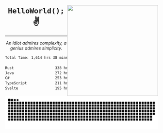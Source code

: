 <div text-align="center">
    <img src="https://i.imgur.com/h1q15Kt.gife" align="right" width="299" height="299">
    <h1 align="center"><code>HelloWorld();</code> ✌️</h1>
    <hr>
    <p align="center"><i>An idiot admires complexity, a genius admires simplicity.</i></p>
</div>

<!--START_SECTION:waka-->

```txt
Total Time: 1,614 hrs 38 mins

Rust                   338 hrs 44 mins █████░░░░░░░░░░░░░░░░░░░░   19.71 %
Java                   272 hrs 37 mins ████░░░░░░░░░░░░░░░░░░░░░   15.86 %
C#                     253 hrs 6 mins  ███▓░░░░░░░░░░░░░░░░░░░░░   14.73 %
TypeScript             211 hrs 46 mins ███░░░░░░░░░░░░░░░░░░░░░░   12.32 %
Svelte                 195 hrs 5 mins  ███░░░░░░░░░░░░░░░░░░░░░░   11.35 %
```

<!--END_SECTION:waka-->

<picture>
  <source media="(prefers-color-scheme: dark)" srcset="https://raw.githubusercontent.com/Somfic/Somfic/main/github-contribution-grid-snake-dark.svg">
  <source media="(prefers-color-scheme: light)" srcset="https://raw.githubusercontent.com/Somfic/Somfic/main/github-contribution-grid-snake.svg">
  <img alt="github contribution grid snake animation" src="https://raw.githubusercontent.com/Somfic/Somfic/main/github-contribution-grid-snake.svg">
</picture>
